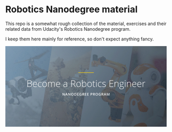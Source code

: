 # Robotics Nanodegree material

This repo is a somewhat rough collection of the material, exercises
and their related data from Udacity's Robotics Nanodegree program.

I keep them here mainly for reference, so don't expect anything fancy.

![Header image](.readme/header.jpg)

